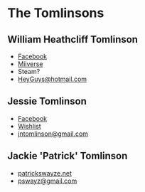 The Tomlinsons
============

William Heathcliff Tomlinson
-------------------

 * [Facebook](https://www.facebook.com/william.tomlinson.1865) 
 * [Miiverse](https://miiverse.nintendo.net/users/WillTomlinson)
 * Steam?
 * HeyGuys@hotmail.com

Jessie Tomlinson
-----------

  * [Facebook](https://www.facebook.com/jessie.tomlinson.92)
  * [Wishlist](http://amzn.com/w/2IOEWUR927EB3)
  * jntomlinson@gmail.com

Jackie 'Patrick' Tomlinson
-----------------

 * [patrickswayze.net](http://www.patrickswayze.net)
 * pswayz@gmail.com

